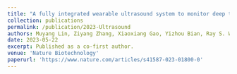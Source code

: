```yaml
---
title: "A fully integrated wearable ultrasound system to monitor deep tissues in moving subjects"
collection: publications
permalink: /publication/2023-Ultrasound
authors: Muyang Lin, Ziyang Zhang, Xiaoxiang Gao, Yizhou Bian, Ray S. Wu, Geonho Park, Zhiyuan Lou, Zhuorui Zhang, Xiangchen Xu, Xiangjun Chen, Andrea Kang, Xinyi Yang, Wentong Yue, Lu Yin, Chonghe Wang, Baiyan Qi, Sai Zhou, Hongjie Hu, Hao Huang, Mohan Li, Yue Gu, Jing Mu, Albert Yang, Amer Yaghi, Yimu Chen, Yusheng Lei, Chengchangfeng Lu, Ruotao Wang, Joseph Wang, Shu Xiang, Erik B. Kistler, Nuno Vasconcelos & Sheng Xu
date: 2023-05-22
excerpt: Published as a co-first author.
venue: 'Nature Biotechnology'
paperurl: 'https://www.nature.com/articles/s41587-023-01800-0'
---
```

